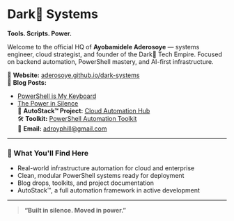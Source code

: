 # Dark👣 Systems
**Tools. Scripts. Power.**

Welcome to the official HQ of **Ayobamidele Aderosoye** — systems engineer, cloud strategist, and founder of the Dark👣 Tech Empire. Focused on backend automation, PowerShell mastery, and AI-first infrastructure.

🔗 **Website:** [aderosoye.github.io/dark-systems](https://aderosoye.github.io/dark-systems)  
📝 **Blog Posts:**  
- [PowerShell is My Keyboard](https://aderosoye.github.io/dark-systems/posts/second-post.html)  
- [The Power in Silence](https://aderosoye.github.io/dark-systems/posts/first-post.html)  
🚀 **AutoStack™ Project:** [Cloud Automation Hub](https://aderosoye.github.io/dark-systems/projects/autostack.html)  
🛠️ **Toolkit:** [PowerShell Automation Toolkit](https://adroyphill.gumroad.com/l/powershell-automation-toolkit)  
📧 **Email:** [adroyphill@gmail.com](mailto:adroyphill@gmail.com)

---

### 🧠 What You'll Find Here
- Real-world infrastructure automation for cloud and enterprise
- Clean, modular PowerShell systems ready for deployment
- Blog drops, toolkits, and project documentation
- AutoStack™, a full automation framework in active development

---

> **“Built in silence. Moved in power.”**

